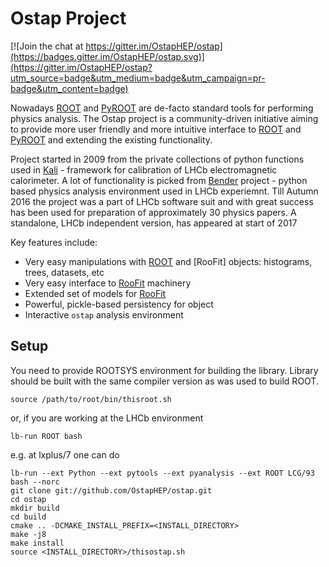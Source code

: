 Ostap Project
=============
<!--[![Build Status](https://travis-ci.org/OstapHEP/ostap.svg?branch=master)](https://travis-ci.org/OstapHEP/ostap)-->

[![Join the chat at https://gitter.im/OstapHEP/ostap](https://badges.gitter.im/OstapHEP/ostap.svg)](https://gitter.im/OstapHEP/ostap?utm_source=badge&utm_medium=badge&utm_campaign=pr-badge&utm_content=badge)

<!--[![build status](https://gitlab.cern.ch/amazurov/ostap/badges/master/build.svg)](https://gitlab.cern.ch/amazurov/ostap/commits/master)-->

Nowadays [ROOT](http://root.cern.ch/) and [PyROOT](http://root.cern.ch/drupal/content/pyroot) are de-facto standard tools for performing physics analysis. The Ostap project is a community-driven initiative aiming to provide more user friendly and more intuitive interface to [ROOT](http://root.cern.ch/) and [PyROOT](http://root.cern.ch/drupal/content/pyroot) and extending the existing functionality.

Project started in 2009 from the private collections of python functions used in [Kali](http://inspirehep.net/record/1111459) - framework for calibration of LHCb electromagnetic calorimeter. A lot of functionality is picked from [Bender](http://lhcb-release-area.web.cern.ch/LHCb-release-area/DOC/bender/) project - python based physics analysis environment used in LHCb experiemnt. Till Autumn 2016 the project was a part of LHCb software suit and with great success has been used for preparation of approximately 30 physics papers. A standalone, LHCb independent version, has appeared at start of 2017

Key features include:

-   Very easy manipulations with [ROOT](http://root.cern.ch/)  and [RooFit] objects: histograms, trees, datasets, etc
-   Very easy interface to [RooFit](https://root.cern.ch/roofit) machinery
-   Extended set of models for [RooFit](https://root.cern.ch/roofit)
-   Powerful, pickle-based persistency for object
-   Interactive `ostap` analysis environment

Setup
-----

You need to provide ROOTSYS environment for building the library. Library should be built with the same compiler version as was used to build ROOT.

    source /path/to/root/bin/thisroot.sh

or, if you are working at the LHCb environment

    lb-run ROOT bash

e.g. at lxplus/7 one can do 

    lb-run --ext Python --ext pytools --ext pyanalysis --ext ROOT LCG/93 bash --norc
    git clone git://github.com/OstapHEP/ostap.git
    cd ostap
    mkdir build
    cd build
    cmake .. -DCMAKE_INSTALL_PREFIX=<INSTALL_DIRECTORY>
    make -j8
    make install
    source <INSTALL_DIRECTORY>/thisostap.sh 

